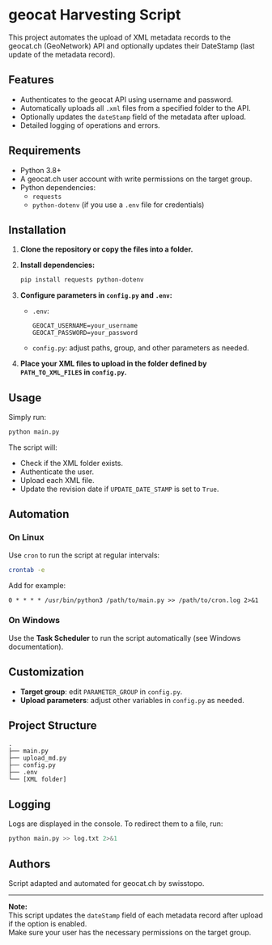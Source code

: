 # geocat Harvesting Script

This project automates the upload of XML metadata records to the geocat.ch (GeoNetwork) API and optionally updates their DateStamp (last update of the metadata record).

## Features

- Authenticates to the geocat API using username and password.
- Automatically uploads all `.xml` files from a specified folder to the API.
- Optionally updates the `dateStamp` field of the metadata after upload.
- Detailed logging of operations and errors.

## Requirements

- Python 3.8+
- A geocat.ch user account with write permissions on the target group.
- Python dependencies:
  - `requests`
  - `python-dotenv` (if you use a `.env` file for credentials)

## Installation

1. **Clone the repository or copy the files into a folder.**

2. **Install dependencies:**
   ```sh
   pip install requests python-dotenv
   ```

3. **Configure parameters in `config.py` and `.env`:**
   - `.env`:
     ```
     GEOCAT_USERNAME=your_username
     GEOCAT_PASSWORD=your_password
     ```
   - `config.py`: adjust paths, group, and other parameters as needed.

4. **Place your XML files to upload in the folder defined by `PATH_TO_XML_FILES` in `config.py`.**

## Usage

Simply run:

```sh
python main.py
```

The script will:
- Check if the XML folder exists.
- Authenticate the user.
- Upload each XML file.
- Update the revision date if `UPDATE_DATE_STAMP` is set to `True`.

## Automation

### On Linux

Use `cron` to run the script at regular intervals:

```sh
crontab -e
```
Add for example:
```
0 * * * * /usr/bin/python3 /path/to/main.py >> /path/to/cron.log 2>&1
```

### On Windows

Use the **Task Scheduler** to run the script automatically (see Windows documentation).

## Customization

- **Target group**: edit `PARAMETER_GROUP` in `config.py`.
- **Upload parameters**: adjust other variables in `config.py` as needed.

## Project Structure

```
.
├── main.py
├── upload_md.py
├── config.py
├── .env
└── [XML folder]
```

## Logging

Logs are displayed in the console. To redirect them to a file, run:

```sh
python main.py >> log.txt 2>&1
```

## Authors

Script adapted and automated for geocat.ch by swisstopo.

---

**Note:**  
This script updates the `dateStamp` field of each metadata record after upload if the option is enabled.  
Make sure your user has the necessary permissions on the target group.
